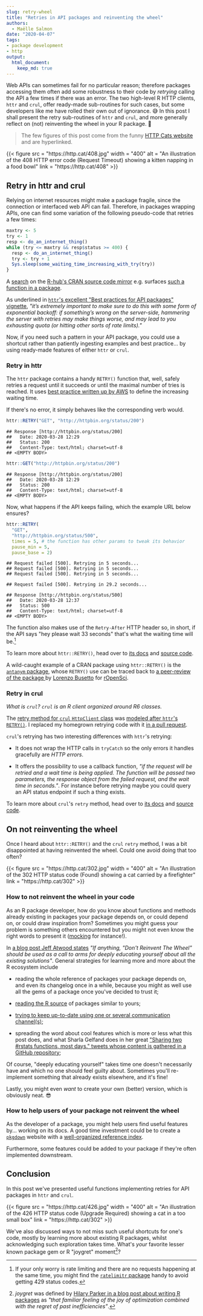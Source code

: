 ```yaml
---
slug: retry-wheel
title: "Retries in API packages and reinventing the wheel"
authors:
  - Maëlle Salmon
date: "2020-04-07"
tags:
- package development
- http
output: 
  html_document:
    keep_md: true
---
```





Web APIs can sometimes fail for no particular reason; 
therefore packages accessing them often add some robustness to their code by _retrying_ calling the API a few times if there was an error.
The two high-level R HTTP clients, `httr` and `crul`, offer ready-made sub-routines for such cases, but some developers like me have rolled their own out of ignorance.  :sweat_smile:
In this post I shall present the retry sub-routines of `httr` and `crul`, and more generally reflect on (not) reinventing the wheel in your R package.  :ferris_wheel:

> The few figures of this post come from the funny [HTTP Cats website](https://http.cat/) and are hyperlinked.

<!--html_preserve--> {{< figure src = "https://http.cat/408.jpg" width = "400" alt = "An illustration of the 408 HTTP error code (Request Timeout) showing a kitten napping in a food bowl" link = "https://http.cat/408" >}}<!--/html_preserve-->

## Retry in httr and crul

Relying on internet resources might make a package fragile, since the connection or interfaced web API can fail.
Therefore, in packages wrapping APIs, one can find some variation of the following pseudo-code that retries a few times:

```r
maxtry <- 5
try <- 1
resp <- do_an_internet_thing()
while (try <= maxtry && resp$status >= 400) {
  resp <- do_an_internet_thing()
  try <- try + 1
  Sys.sleep(some_waiting_time_increasing_with_try(try))
}

```

A [search](https://github.com/search?q=httr%3A%3Aretry+l%3DR+user%3Acran&type=Code) on the [R-hub's CRAN source code mirror](https://docs.r-hub.io/#cranatgh) e.g. surfaces [such a function in a package](https://github.com/cran/geoknife/blob/36dc2b2a342bc5a6fe776ec1f2780ea4d731ee31/R/geoknifeUtils.R#L37L55).

As underlined in [`httr`'s excellent "Best practices for API packages" vignette](https://cran.r-project.org/web/packages/httr/vignettes/api-packages.html), _"it’s extremely important to make sure to do this with some form of exponential backoff: if something’s wrong on the server-side, hammering the server with retries may make things worse, and may lead to you exhausting quota (or hitting other sorts of rate limits)."_

Now, if you need such a pattern in your API package, you could use a shortcut rather than patiently ingesting examples and best practice... by using ready-made features of either `httr` or `crul`.

### Retry in httr

The `httr` package contains a handy `RETRY()` function that, well, safely retries a request until it succeeds or until the maximal number of tries is reached.
It uses [best practice written up by AWS](https://www.awsarchitectureblog.com/2015/03/backoff.html) to define the increasing waiting time.

If there's no error, it simply behaves like the corresponding verb would.


```r
httr::RETRY("GET", "http://httpbin.org/status/200")
```

```
## Response [http://httpbin.org/status/200]
##   Date: 2020-03-28 12:29
##   Status: 200
##   Content-Type: text/html; charset=utf-8
## <EMPTY BODY>
```

```r
httr::GET("http://httpbin.org/status/200")
```

```
## Response [http://httpbin.org/status/200]
##   Date: 2020-03-28 12:29
##   Status: 200
##   Content-Type: text/html; charset=utf-8
## <EMPTY BODY>
```

Now, what happens if the API keeps failing, which the example URL below ensures?


```r
httr::RETRY(
  "GET", 
  "http://httpbin.org/status/500",
  times = 5, # the function has other params to tweak its behavior
  pause_min = 5,
  pause_base = 2)
```

```
## Request failed [500]. Retrying in 5 seconds...
## Request failed [500]. Retrying in 5 seconds...
## Request failed [500]. Retrying in 5 seconds...
```

```
## Request failed [500]. Retrying in 29.2 seconds...
```

```
## Response [http://httpbin.org/status/500]
##   Date: 2020-03-28 12:37
##   Status: 500
##   Content-Type: text/html; charset=utf-8
## <EMPTY BODY>
```

The function also makes use of the `Retry-After` HTTP header so, in short, if the API says "hey please wait 33 seconds" that's what the waiting time will be.[^1]

To learn more about `httr::RETRY()`, head over to [its docs](https://httr.r-lib.org/reference/RETRY.html) and [source code](https://github.com/r-lib/httr/blob/master/R/retry.R).

A wild-caught example of a CRAN package using `httr::RETRY()` is the [`antanym` package](https://github.com/ropensci/antanym/blob/c52f26b65feb7a4f2983ea47ae84e8e2f98f936f/R/load.R#L191), whose `RETRY()` use can be traced back to [a peer-review of the package ](https://github.com/ropensci/software-review/issues/198#issuecomment-384070245) by [Lorenzo Busetto](https://github.com/lbusett) for [rOpenSci](http://ropensci.org/software-review).


### Retry in crul

_What is `crul`? `crul` is an R client organized around R6 classes._

The [retry method for `crul` `HttpClient` class](https://docs.ropensci.org/crul/reference/HttpClient.html#method-retry) was [modeled after `httr`'s `RETRY()`](https://github.com/ropensci/crul/pull/95). I replaced my homegrown retrying code with it [in a pull request](https://github.com/ropensci/ropenaq/pull/50). 

`crul`'s retrying has two interesting differences with `httr`'s retrying:

* It does not wrap the HTTP calls in `tryCatch` so the only errors it handles gracefully are _HTTP errors_.

* It offers the possibility to use a callback function, _"if the request will be retried and a wait time is being applied. The function will be passed two parameters, the response object from the failed request, and the wait time in seconds."_. For instance before retrying maybe you could query an API status endpoint if such a thing exists.

To learn more about `crul`'s `retry` method, head over to [its docs](https://docs.ropensci.org/crul/reference/HttpClient.html#method-retry) and [source code](https://github.com/ropensci/crul/blob/master/R/client.R#L388-L430).

## On not reinventing the wheel

Once I heard about `httr::RETRY()` and the `crul` `retry` method, I was a bit disappointed at having reinvented the wheel. 
Could one avoid doing that too often?

<!--html_preserve--> {{< figure src = "https://http.cat/302.jpg" width = "400" alt = "An illustration of the 302 HTTP status code (Found) showing a cat carried by a firefighter" link = "https://http.cat/302" >}}<!--/html_preserve-->

### How to not reinvent the wheel in your code

As an R package developer, how do you know about functions and methods already existing in packages your package depends on, or could depend on, or could draw inspiration from?
Sometimes you might guess your problem is something others encountered but you might not even know the right words to present it ([mocking](/2019/10/29/mocking/) for instance!).

In [a blog post Jeff Atwood states](https://blog.codinghorror.com/dont-reinvent-the-wheel-unless-you-plan-on-learning-more-about-wheels/) _"If anything, "Don't Reinvent The Wheel" should be used as a call to arms for deeply educating yourself about all the existing solutions"_.
General strategies for learning more and more about the R ecosystem include

* reading the whole reference of packages your package depends on, and even its changelog once in a while, because you might as well use all the gems of a package once you've decided to trust it;

* [reading the R source](/2019/05/14/read-the-source/) of packages similar to yours;

* [trying to keep up-to-date using one or several communication channel(s)](https://masalmon.eu/2019/01/25/uptodate/);

* spreading the word about cool features which is more or less what this post does, and what Sharla Gelfand does in her great ["Sharing two #rstats functions, most days." tweets whose content is gathered in a GitHub repository](https://github.com/sharlagelfand/twofunctionsmostdays/);

Of course, "deeply educating yourself" takes time one doesn't necessarily have and which no one should feel guilty about.
Sometimes you'll re-implement something that already exists elsewhere, and it's fine!

Lastly, you might even _want_ to create your own (better) version, which is obviously neat. :sunglasses:

### How to help users of your package not reinvent the wheel

As the developer of a package, you might help users find useful features by... working on its docs.
A good time investment could be to create a [`pkgdown`](https://pkgdown.r-lib.org/) website with a [well-organized reference index](https://pkgdown.r-lib.org/articles/pkgdown.html#reference-1).

Furthermore, some features could be added to your package if they're often implemented downstream.

## Conclusion

In this post we've presented useful functions implementing retries for API packages in `httr` and `crul`.

<!--html_preserve--> {{< figure src = "https://http.cat/426.jpg" width = "400" alt = "An illustration of the 426 HTTP status code (Upgrade Required) showing a cat in a too small box" link = "https://http.cat/302" >}}<!--/html_preserve-->

We've also discussed ways to not miss such useful shortcuts for one's code, mostly by learning more about existing R packages, whilst acknowledging such exploration takes time.
What's _your_ favorite lesser known package gem or R "joygret" moment[^2]?

[^1]: If your only worry is rate limiting and there are no requests happening at the same time, you might find the [`ratelimitr` package](https://cran.r-project.org/web/packages/ratelimitr/index.html) handy to avoid getting 429 status codes.
[^2]: _joygret_ was defined by [Hilary Parker in a blog post about writing R packages](https://hilaryparker.com/2014/04/29/writing-an-r-package-from-scratch/) as _"that familiar feeling of the joy of optimization combined with the regret of past inefficiencies"_.
